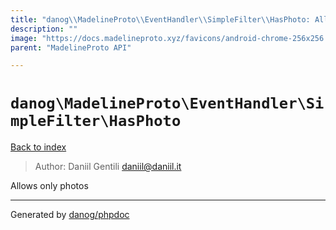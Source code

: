 ```yaml
---
title: "danog\\MadelineProto\\EventHandler\\SimpleFilter\\HasPhoto: Allows only photos"
description: ""
image: "https://docs.madelineproto.xyz/favicons/android-chrome-256x256.png"
parent: "MadelineProto API"

---
```

# `danog\MadelineProto\EventHandler\SimpleFilter\HasPhoto`
[Back to index](../../../../index.html)

> Author: Daniil Gentili <daniil@daniil.it>  
  

Allows only photos  



---
Generated by [danog/phpdoc](https://phpdoc.daniil.it)
